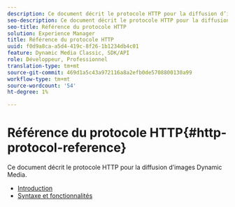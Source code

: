 ```yaml
---
description: Ce document décrit le protocole HTTP pour la diffusion d’images Dynamic Media.
seo-description: Ce document décrit le protocole HTTP pour la diffusion d’images Dynamic Media.
seo-title: Référence du protocole HTTP
solution: Experience Manager
title: Référence du protocole HTTP
uuid: f0d9a8ca-a5d4-419c-8f26-1b1234db4c01
feature: Dynamic Media Classic, SDK/API
role: Développeur, Professionnel
translation-type: tm+mt
source-git-commit: 469d1a5c43a972116a8a2efb0de5708800130a99
workflow-type: tm+mt
source-wordcount: '54'
ht-degree: 1%

---
```



# Référence du protocole HTTP{#http-protocol-reference}

Ce document décrit le protocole HTTP pour la diffusion d’images Dynamic Media.

* [Introduction](/help/aem-is-ir-api/is-api/http-ref/image-serving-api-ref/c-http-protocol-reference/c-introduction/c-introduction.md)
* [Syntaxe et fonctionnalités](/help/aem-is-ir-api/is-api/http-ref/image-serving-api-ref/c-http-protocol-reference/c-syntax-and-features/c-syntax-and-features.md)
